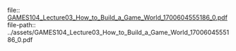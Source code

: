 file:: [GAMES104_Lecture03_How_to_Build_a_Game_World_1700604555186_0.pdf](../assets/GAMES104_Lecture03_How_to_Build_a_Game_World_1700604555186_0.pdf)
file-path:: ../assets/GAMES104_Lecture03_How_to_Build_a_Game_World_1700604555186_0.pdf
